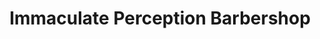 ---
title: "Immaculate Perception Barbershop"
url: /trafford/immaculate-perception-barbershop/
shop: hairdresser
---
